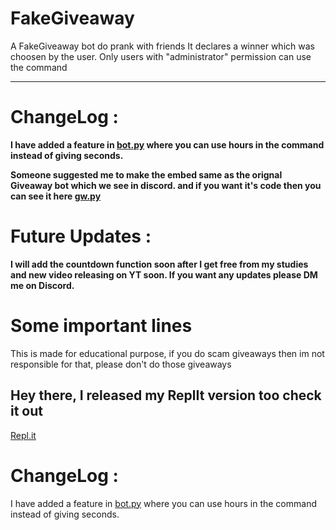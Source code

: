 # FakeGiveaway

A FakeGiveaway bot do prank with friends
It declares a winner which was choosen by the user.
Only users with "administrator" permission can use the command

<hr/>

# ChangeLog :

<b>I have added a feature in <a href="https://github.com/DeadstarIII/FakeGiveaway/blob/main/bot.py" target="_blank">bot.py</a> where you can use hours in the command instead of giving seconds.</b>

<b>Someone suggested me to make the embed same as the orignal Giveaway bot which we see in discord.
and if you want it's code then you can see it here <a href="https://github.com/DeadstarIII/FakeGiveaway/blob/main/gw.py" target="_blank">gw.py</a></b>


# Future Updates : 

<b>I will add the countdown function soon after I get free from my studies and new video releasing on YT soon. 
If you want any updates please DM me on Discord.</b>


# Some important lines

This is made for educational purpose, if you do scam giveaways then im not responsible for that, please don't do those giveaways

## Hey there, I released my ReplIt version too check it out

<a href="https://replit.com/@DeadstarIII/FakeGiveawayBot" target="_blank">Repl.it</a>

# ChangeLog :

<bold>I have added a feature in <a href="https://github.com/DeadstarIII/FakeGiveaway/blob/main/bot.py" target="_blank">bot.py</a> where you can use hours in the command instead of giving seconds.</bold>
